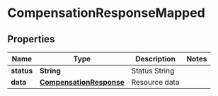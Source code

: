 

# CompensationResponseMapped


## Properties

| Name | Type | Description | Notes |
|------------ | ------------- | ------------- | -------------|
|**status** | **String** | Status String |  |
|**data** | [**CompensationResponse**](CompensationResponse.md) | Resource data |  |




